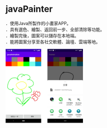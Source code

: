 # javaPainter

．使用Java所製作的小畫家APP。 <br/>
．具有選色、繪製、返回前一步、全部清除等功能。 <br/>
．繪製完後，圖案可以儲存在本地端。 <br/>
．能將圖案分享至各社交軟體、論壇、雲端等地。 <br/>

<img src="https://github.com/hunter0113/javaPainter/blob/master/javapainter.png" width="50%" height="50%"> 
